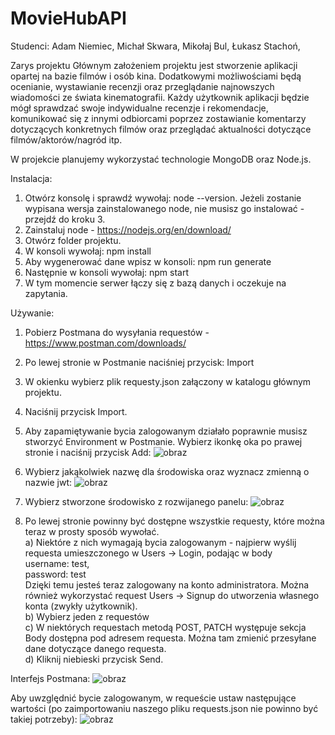 # MovieHubAPI
Studenci:
Adam Niemiec,
Michał Skwara,
Mikołaj Bul,
Łukasz Stachoń,

Zarys projektu
Głównym założeniem projektu jest stworzenie aplikacji opartej na bazie filmów i osób kina. Dodatkowymi możliwościami będą ocenianie, wystawianie recenzji oraz przeglądanie najnowszych wiadomości ze świata kinematografii. Każdy użytkownik aplikacji będzie mógł sprawdzać swoje indywidualne recenzje i rekomendacje, komunikować się z innymi odbiorcami poprzez zostawianie komentarzy dotyczących konkretnych filmów oraz przeglądać aktualności dotyczące filmów/aktorów/nagród itp.

W projekcie planujemy wykorzystać technologie MongoDB oraz Node.js.

Instalacja:
1. Otwórz konsolę i sprawdź wywołaj: node --version. Jeżeli zostanie wypisana wersja zainstalowanego node, nie musisz go instalować - przejdź do kroku 3.
2. Zainstaluj node - https://nodejs.org/en/download/
3. Otwórz folder projektu.
4. W konsoli wywołaj: npm install
5. Aby wygenerować dane wpisz w konsoli: npm run generate
6. Następnie w konsoli wywołaj: npm start
7. W tym momencie serwer łączy się z bazą danych i oczekuje na zapytania.

Używanie:
1. Pobierz Postmana do wysyłania requestów - https://www.postman.com/downloads/
2. Po lewej stronie w Postmanie naciśniej przycisk: Import
3. W okienku wybierz plik requesty.json załączony w katalogu głównym projektu.
4. Naciśnij przycisk Import.
5. Aby zapamiętywanie bycia zalogowanym działało poprawnie musisz stworzyć Environment w Postmanie. Wybierz ikonkę oka po prawej stronie i naciśnij przycisk Add:
![obraz](https://user-images.githubusercontent.com/30327956/121781845-f461ec80-cba6-11eb-9c12-47e573608b25.png)
6. Wybierz jakąkolwiek nazwę dla środowiska oraz wyznacz zmienną o nazwie jwt:
![obraz](https://user-images.githubusercontent.com/30327956/121781900-312de380-cba7-11eb-8bfb-b89a5ffea037.png)
7. Wybierz stworzone środowisko z rozwijanego panelu:
![obraz](https://user-images.githubusercontent.com/30327956/121781914-4c005800-cba7-11eb-9115-cb106eb5d611.png)

8. Po lewej stronie powinny być dostępne wszystkie requesty, które można teraz w prosty sposób wywołać.<br>
  a) Niektóre z nich wymagają bycia zalogowanym - najpierw wyślij requesta umieszczonego w Users -> Login, podając w body<br>
        username: test,<br>
        password: test<br>
     Dzięki temu jesteś teraz zalogowany na konto administratora. Można również wykorzystać request Users -> Signup do utworzenia własnego konta (zwykły użytkownik).<br>
  b) Wybierz jeden z requestów<br>
  c) W niektórych requestach metodą POST, PATCH występuje sekcja Body dostępna pod adresem requesta. Można tam zmienić przesyłane dane dotyczące danego requesta.<br>
  d) Kliknij niebieski przycisk Send.<br>
  
  
Interfejs Postmana:
![obraz](https://user-images.githubusercontent.com/30327956/121781011-2a9d6d00-cba3-11eb-8783-ce81997926e8.png)

Aby uwzględnić bycie zalogowanym, w requeście ustaw następujące wartości (po zaimportowaniu naszego pliku requests.json nie powinno być takiej potrzeby):
![obraz](https://user-images.githubusercontent.com/30327956/121781453-18243300-cba5-11eb-9531-e53b00cc56ce.png)

